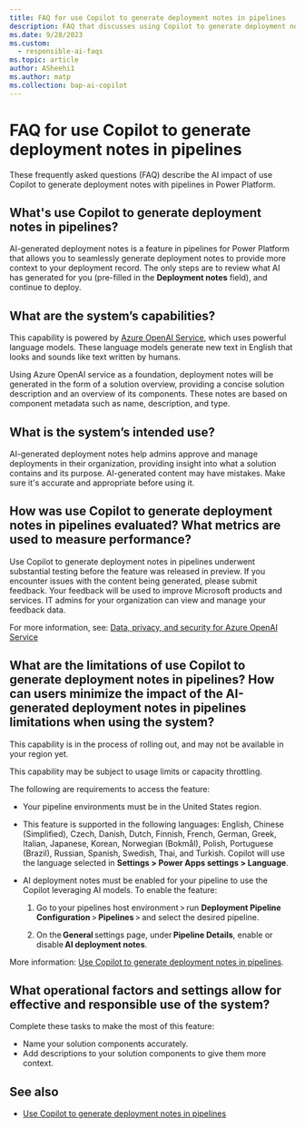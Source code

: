 ```yaml
---
title: FAQ for use Copilot to generate deployment notes in pipelines
description: FAQ that discusses using Copilot to generate deployment notes in pipelines and the key considerations for making use of this technology responsibly.
ms.date: 9/28/2023
ms.custom: 
  - responsible-ai-faqs
ms.topic: article
author: ASheehi1
ms.author: matp
ms.collection: bap-ai-copilot
---
```


# FAQ for use Copilot to generate deployment notes in pipelines

These frequently asked questions (FAQ) describe the AI impact of use Copilot to generate deployment notes with pipelines in Power Platform.

## What's use Copilot to generate deployment notes in pipelines?

AI-generated deployment notes is a feature in pipelines for Power Platform that allows you to seamlessly generate deployment notes to provide more context to your deployment record. The only steps are to review what AI has generated for you (pre-filled in the **Deployment notes** field), and continue to deploy.

## What are the system’s capabilities? 

This capability is powered by [Azure OpenAI Service](/azure/cognitive-services/openai/overview), which uses powerful language models. These language models generate new text in English that looks and sounds like text written by humans.  

Using Azure OpenAI service as a foundation, deployment notes will be generated in the form of a solution overview, providing a concise solution description and an overview of its components. These notes are based on component metadata such as name, description, and type.

## What is the system’s intended use?

AI-generated deployment notes help admins approve and manage deployments in their organization, providing insight into what a solution contains and its purpose. AI-generated content may have mistakes. Make sure it's accurate and appropriate before using it.

## How was use Copilot to generate deployment notes in pipelines evaluated? What metrics are used to measure performance?

Use Copilot to generate deployment notes in pipelines underwent substantial testing before the feature was released in preview. If you encounter issues with the content being generated, please submit feedback. Your feedback will be used to improve Microsoft products and services. IT admins for your organization can view and manage your feedback data.

For more information, see: [Data, privacy, and security for Azure OpenAI Service](/legal/cognitive-services/openai/data-privacy)

## What are the limitations of use Copilot to generate deployment notes in pipelines? How can users minimize the impact of the AI-generated deployment notes in pipelines limitations when using the system?

This capability is in the process of rolling out, and may not be available in your region yet. 

This capability may be subject to usage limits or capacity throttling. 

The following are requirements to access the feature: 

- Your pipeline environments must be in the United States region.

- This feature is supported in the following languages: English, Chinese (Simplified), Czech, Danish, Dutch, Finnish, French, German, Greek, Italian, Japanese, Korean, Norwegian (Bokmål), Polish, Portuguese (Brazil), Russian, Spanish, Swedish, Thai, and Turkish. Copilot will use the language selected in **Settings > Power Apps settings > Language**.

- AI deployment notes must be enabled for your pipeline to use the Copilot leveraging AI models. To enable the feature:

    1. Go to your pipelines host environment > run **Deployment Pipeline Configuration** > **Pipelines** > and select the desired pipeline.

    1. On the **General** settings page, under **Pipeline Details**, enable or disable **AI deployment notes**.

More information: [Use Copilot to generate deployment notes in pipelines](copilot-deployment-notes-pipelines.md). 

## What operational factors and settings allow for effective and responsible use of the system?

Complete these tasks to make the most of this feature:

- Name your solution components accurately.
- Add descriptions to your solution components to give them more context.

## See also

- [Use Copilot to generate deployment notes in pipelines](copilot-deployment-notes-pipelines.md)
